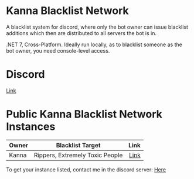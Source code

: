 # Kanna Blacklist Network
A blacklist system for discord, where only the bot owner can issue blacklist additions which then are distributed to all servers the bot is in.

.NET 7, Cross-Platform. Ideally run locally, as to blacklist someone as the bot owner, you need console-level access.

# Discord
[Link](https://discord.gg/tk6pPEhUQD)

# Public Kanna Blacklist Network Instances
| Owner | Blacklist Target | Link |
| ------------- |:-------------:| -----:|
| Kanna | Rippers, Extremely Toxic People | [Link](https://discord.com/api/oauth2/authorize?client_id=1150992069905621127&permissions=2147483652&scope=bot)

To get your instance listed, contact me in the discord server: [Here](https://github.com/MistressPlague/Kanna-Blacklist-Network/tree/master#discord)
